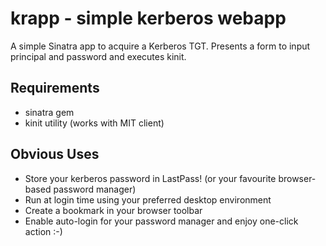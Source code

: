 krapp - simple kerberos webapp
==============================

A simple Sinatra app to acquire a Kerberos TGT. Presents a form to input principal and password and executes kinit.

Requirements
------------
* sinatra gem
* kinit utility (works with MIT client)

Obvious Uses
------------
* Store your kerberos password in LastPass! (or your favourite browser-based password manager)
* Run at login time using your preferred desktop environment
* Create a bookmark in your browser toolbar
* Enable auto-login for your password manager and enjoy one-click action :-)
